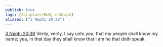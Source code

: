 ```yaml
---
publish: true
tags: [Scripture/BoM, noGraph]
aliases: ["3 Nephi 20:39"]
---
```

[3 Nephi 20:39](https://churchofjesuschrist.org/study/scriptures/bofm/3-ne/20?lang=eng&id=p39#p39) Verily, verily, I say unto you, that my people shall know my name; yea, in that day they shall know that I am he that doth speak.
